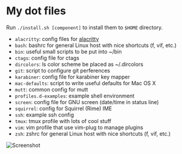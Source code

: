 My dot files
============

Run `./install.sh [component]` to install them to `$HOME` directory.

- `alacritty`: config files for [alacritty](https://github.com/alacritty/alacritty)
- `bash`: bashrc for general Linux host with nice shortcuts (f, vif, etc.)
- `bin`: useful small scripts to be put into ~/bin
- `ctags`: config file for ctags
- `dircolors`: ls color scheme be placed as ~/.dircolors
- `git`: script to configure git perferences
- `karabiner`: config file for karabiner key mapper
- `mac-defaults`: script to write useful defaults for Mac OS X
- `mutt`: common config for mutt
- `profiles.d-examples`: example shell environment
- `screen`: config file for GNU screen (date/time in status line)
- `squirrel`: config for Squirrel (Rime) IME
- `ssh`: example ssh config
- `tmux`: tmux profile with lots of cool stuff
- `vim`: vim profile that use vim-plug to manage plugins
- `zsh`: zshrc for general Linux host with nice shortcuts (f, vif, etc.)

![Screenshot](https://raw.github.com/ymattw/profiles/gh-pages/img/profiles.png)
